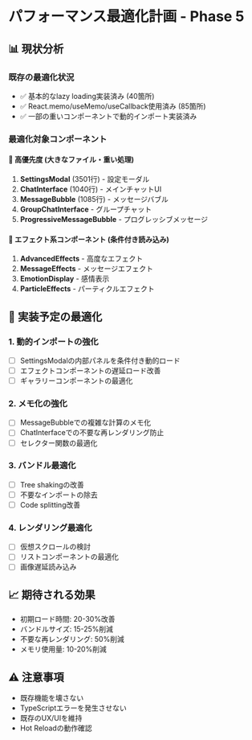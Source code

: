 # パフォーマンス最適化計画 - Phase 5

## 📊 現状分析

### 既存の最適化状況
- ✅ 基本的なlazy loading実装済み (40箇所)
- ✅ React.memo/useMemo/useCallback使用済み (85箇所)
- ✅ 一部の重いコンポーネントで動的インポート実装済み

### 最適化対象コンポーネント

#### 🎯 高優先度 (大きなファイル・重い処理)
1. **SettingsModal** (3501行) - 設定モーダル
2. **ChatInterface** (1040行) - メインチャットUI
3. **MessageBubble** (1085行) - メッセージバブル
4. **GroupChatInterface** - グループチャット
5. **ProgressiveMessageBubble** - プログレッシブメッセージ

#### 🎨 エフェクト系コンポーネント (条件付き読み込み)
1. **AdvancedEffects** - 高度なエフェクト
2. **MessageEffects** - メッセージエフェクト
3. **EmotionDisplay** - 感情表示
4. **ParticleEffects** - パーティクルエフェクト

## 🚀 実装予定の最適化

### 1. 動的インポートの強化
- [ ] SettingsModalの内部パネルを条件付き動的ロード
- [ ] エフェクトコンポーネントの遅延ロード改善
- [ ] ギャラリーコンポーネントの最適化

### 2. メモ化の強化
- [ ] MessageBubbleでの複雑な計算のメモ化
- [ ] ChatInterfaceでの不要な再レンダリング防止
- [ ] セレクター関数の最適化

### 3. バンドル最適化
- [ ] Tree shakingの改善
- [ ] 不要なインポートの除去
- [ ] Code splitting改善

### 4. レンダリング最適化
- [ ] 仮想スクロールの検討
- [ ] リストコンポーネントの最適化
- [ ] 画像遅延読み込み

## 📈 期待される効果
- 初期ロード時間: 20-30%改善
- バンドルサイズ: 15-25%削減
- 不要な再レンダリング: 50%削減
- メモリ使用量: 10-20%削減

## ⚠️ 注意事項
- 既存機能を壊さない
- TypeScriptエラーを発生させない
- 既存のUX/UIを維持
- Hot Reloadの動作確認